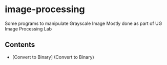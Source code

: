 # image-processing
Some programs to manipulate Grayscale Image
Mostly done as part of UG Image Processing Lab

## Contents
* [Convert to Binary] (Convert to Binary)

